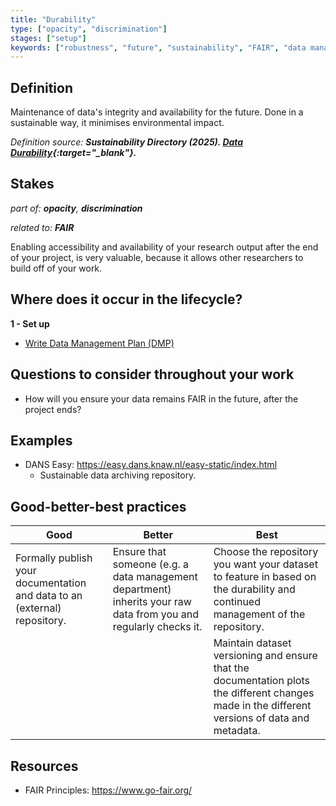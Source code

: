 ```yaml
---
title: "Durability"
type: ["opacity", "discrimination"]
stages: ["setup"]
keywords: ["robustness", "future", "sustainability", "FAIR", "data management"]
---
```


## Definition
Maintenance of data's integrity and availability for the future. Done in a sustainable way, it minimises environmental impact.

_Definition source: **Sustainability Directory (2025). [Data Durability](https://energy.sustainability-directory.com/term/data-durability/){:target="_blank"}.**_

## Stakes
_part of: **opacity**, **discrimination**_

_related to: **FAIR**_

Enabling accessibility and availability of your research output after the end of your project, is very valuable, because it allows other researchers to build off of your work.  

## Where does it occur in the lifecycle?

**1 - Set up**

- [Write Data Management Plan (DMP)](/lifecycle/setup/#write-a-data-management-plan-dmp)

## Questions to consider throughout your work
- How will you ensure your data remains FAIR in the future, after the project ends?

## Examples
- DANS Easy: https://easy.dans.knaw.nl/easy-static/index.html
    - Sustainable data archiving repository.

## Good-better-best practices

| Good | Better | Best|
|---|---|---|
|Formally publish your documentation and data to an (external) repository.| Ensure that someone (e.g. a data management department) inherits your raw data from you and regularly checks it. | Choose the repository you want your dataset to feature in based on the durability and continued management of the repository.|
| | | Maintain dataset versioning and ensure that the documentation plots the different changes made in the different versions of data and metadata. | 

## Resources
- FAIR Principles: https://www.go-fair.org/